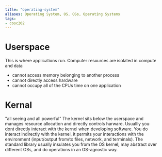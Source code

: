 ```yaml
---
title: "operating-system"
aliases: Operating System, OS, OSs, Operating Systems
tags: 
- cosc202
---
```



# Userspace
This is where applications run. Computer resources are isolated in compute and data
- cannot access memory belonging to another process
- cannot directly access hardware
- cannot occupy all of the CPUs time on one application

# Kernal
"all seeing and all powerful" The kernel sits below the userspace and manages resource allocation and directly controls harware. Usuallly you dont directly interact with the kernel when developing software. You do interact indirectly with the kernel, it permits your interactions with the environment (input/output from/to files, network, and terminals). The standard library usually insulates you from the OS kernel, may abstract over different OSs, and do operations in an OS-agnostic way.
